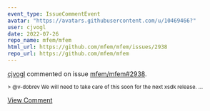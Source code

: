 ```yaml
---
event_type: IssueCommentEvent
avatar: "https://avatars.githubusercontent.com/u/10469466?"
user: cjvogl
date: 2022-07-26
repo_name: mfem/mfem
html_url: https://github.com/mfem/mfem/issues/2938
repo_url: https://github.com/mfem/mfem
---
```


<a href='https://github.com/cjvogl' target='_blank'>cjvogl</a> commented on issue <a href='https://github.com/mfem/mfem/issues/2938' target='_blank'>mfem/mfem#2938</a>.

<small>> @v-dobrev We will need to take care of this soon for the next xsdk release....</small>

<a href='https://github.com/mfem/mfem/issues/2938' target='_blank'>View Comment</a>